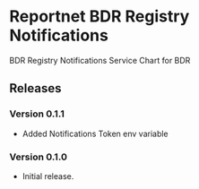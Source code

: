 # Reportnet BDR Registry Notifications

BDR Registry Notifications Service Chart for BDR

## Releases


### Version 0.1.1
- Added Notifications Token env variable

### Version 0.1.0
- Initial release.
